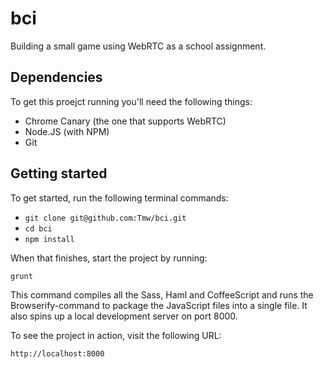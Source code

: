 bci
===

Building a small game using WebRTC as a school assignment.

## Dependencies
To get this proejct running you'll need the following things:

* Chrome Canary (the one that supports WebRTC)
* Node.JS (with NPM)
* Git


## Getting started
To get started, run the following terminal commands:

* `git clone git@github.com:Tmw/bci.git`
* `cd bci`
* `npm install`

When that finishes, start the project by running:

`grunt`

This command compiles all the Sass, Haml and CoffeeScript and runs the Browserify-command to package the JavaScript files into a single file. It also spins up a local development server on port 8000.

To see the project in action, visit the following URL:

`http://localhost:8000`